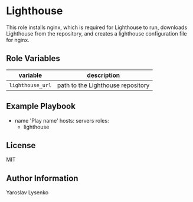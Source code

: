 Lighthouse
=========

This role installs nginx, which is required for Lighthouse to run, downloads Lighthouse from the repository, and creates a lighthouse configuration file for nginx.

Role Variables
--------------

| variable | description |
| -------- | ----------- |
| `lighthouse_url` | path to the Lighthouse repository |

Example Playbook
----------------

- name 'Play name'
  hosts: servers
  roles:
    - lighthouse

License
-------

MIT

Author Information
------------------

Yaroslav Lysenko
